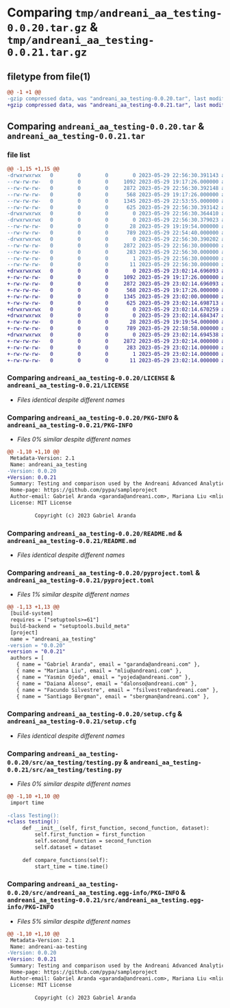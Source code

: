 # Comparing `tmp/andreani_aa_testing-0.0.20.tar.gz` & `tmp/andreani_aa_testing-0.0.21.tar.gz`

## filetype from file(1)

```diff
@@ -1 +1 @@
-gzip compressed data, was "andreani_aa_testing-0.0.20.tar", last modified: Mon May 29 22:56:30 2023, max compression
+gzip compressed data, was "andreani_aa_testing-0.0.21.tar", last modified: Mon May 29 23:02:14 2023, max compression
```

## Comparing `andreani_aa_testing-0.0.20.tar` & `andreani_aa_testing-0.0.21.tar`

### file list

```diff
@@ -1,15 +1,15 @@
-drwxrwxrwx   0        0        0        0 2023-05-29 22:56:30.391143 andreani_aa_testing-0.0.20/
--rw-rw-rw-   0        0        0     1092 2023-05-29 19:17:26.000000 andreani_aa_testing-0.0.20/LICENSE
--rw-rw-rw-   0        0        0     2872 2023-05-29 22:56:30.392148 andreani_aa_testing-0.0.20/PKG-INFO
--rw-rw-rw-   0        0        0      568 2023-05-29 19:17:26.000000 andreani_aa_testing-0.0.20/README.md
--rw-rw-rw-   0        0        0     1345 2023-05-29 22:53:55.000000 andreani_aa_testing-0.0.20/pyproject.toml
--rw-rw-rw-   0        0        0      625 2023-05-29 22:56:30.393142 andreani_aa_testing-0.0.20/setup.cfg
-drwxrwxrwx   0        0        0        0 2023-05-29 22:56:30.364410 andreani_aa_testing-0.0.20/src/
-drwxrwxrwx   0        0        0        0 2023-05-29 22:56:30.379023 andreani_aa_testing-0.0.20/src/aa_testing/
--rw-rw-rw-   0        0        0       28 2023-05-29 19:19:54.000000 andreani_aa_testing-0.0.20/src/aa_testing/__init__.py
--rw-rw-rw-   0        0        0      789 2023-05-29 22:54:40.000000 andreani_aa_testing-0.0.20/src/aa_testing/testing.py
-drwxrwxrwx   0        0        0        0 2023-05-29 22:56:30.390202 andreani_aa_testing-0.0.20/src/andreani_aa_testing.egg-info/
--rw-rw-rw-   0        0        0     2872 2023-05-29 22:56:30.000000 andreani_aa_testing-0.0.20/src/andreani_aa_testing.egg-info/PKG-INFO
--rw-rw-rw-   0        0        0      283 2023-05-29 22:56:30.000000 andreani_aa_testing-0.0.20/src/andreani_aa_testing.egg-info/SOURCES.txt
--rw-rw-rw-   0        0        0        1 2023-05-29 22:56:30.000000 andreani_aa_testing-0.0.20/src/andreani_aa_testing.egg-info/dependency_links.txt
--rw-rw-rw-   0        0        0       11 2023-05-29 22:56:30.000000 andreani_aa_testing-0.0.20/src/andreani_aa_testing.egg-info/top_level.txt
+drwxrwxrwx   0        0        0        0 2023-05-29 23:02:14.696093 andreani_aa_testing-0.0.21/
+-rw-rw-rw-   0        0        0     1092 2023-05-29 19:17:26.000000 andreani_aa_testing-0.0.21/LICENSE
+-rw-rw-rw-   0        0        0     2872 2023-05-29 23:02:14.696093 andreani_aa_testing-0.0.21/PKG-INFO
+-rw-rw-rw-   0        0        0      568 2023-05-29 19:17:26.000000 andreani_aa_testing-0.0.21/README.md
+-rw-rw-rw-   0        0        0     1345 2023-05-29 23:02:00.000000 andreani_aa_testing-0.0.21/pyproject.toml
+-rw-rw-rw-   0        0        0      625 2023-05-29 23:02:14.698713 andreani_aa_testing-0.0.21/setup.cfg
+drwxrwxrwx   0        0        0        0 2023-05-29 23:02:14.670259 andreani_aa_testing-0.0.21/src/
+drwxrwxrwx   0        0        0        0 2023-05-29 23:02:14.684347 andreani_aa_testing-0.0.21/src/aa_testing/
+-rw-rw-rw-   0        0        0       28 2023-05-29 19:19:54.000000 andreani_aa_testing-0.0.21/src/aa_testing/__init__.py
+-rw-rw-rw-   0        0        0      789 2023-05-29 22:58:58.000000 andreani_aa_testing-0.0.21/src/aa_testing/testing.py
+drwxrwxrwx   0        0        0        0 2023-05-29 23:02:14.694538 andreani_aa_testing-0.0.21/src/andreani_aa_testing.egg-info/
+-rw-rw-rw-   0        0        0     2872 2023-05-29 23:02:14.000000 andreani_aa_testing-0.0.21/src/andreani_aa_testing.egg-info/PKG-INFO
+-rw-rw-rw-   0        0        0      283 2023-05-29 23:02:14.000000 andreani_aa_testing-0.0.21/src/andreani_aa_testing.egg-info/SOURCES.txt
+-rw-rw-rw-   0        0        0        1 2023-05-29 23:02:14.000000 andreani_aa_testing-0.0.21/src/andreani_aa_testing.egg-info/dependency_links.txt
+-rw-rw-rw-   0        0        0       11 2023-05-29 23:02:14.000000 andreani_aa_testing-0.0.21/src/andreani_aa_testing.egg-info/top_level.txt
```

### Comparing `andreani_aa_testing-0.0.20/LICENSE` & `andreani_aa_testing-0.0.21/LICENSE`

 * *Files identical despite different names*

### Comparing `andreani_aa_testing-0.0.20/PKG-INFO` & `andreani_aa_testing-0.0.21/PKG-INFO`

 * *Files 0% similar despite different names*

```diff
@@ -1,10 +1,10 @@
 Metadata-Version: 2.1
 Name: andreani_aa_testing
-Version: 0.0.20
+Version: 0.0.21
 Summary: Testing and comparison used by the Andreani Advanced Analytics team
 Home-page: https://github.com/pypa/sampleproject
 Author-email: Gabriel Aranda <garanda@andreani.com>, Mariana Liu <mliu@andreani.com>, Yasmin Ojeda <yojeda@andreani.com>, Daiana Alonso <dalonso@andreani.com>, Facundo Silvestre <fsilvestre@andreani.com>, Santiago Bergman <sbergman@andreani.com>, Matías Moyano <matmoyano@andreani.com>, Giuliana Vera <gvera@andreani.com>, Eloy Chang <echang@andreani.com>, Ezequiel Brodschi <ebrodschi@andreani.com>, Sol Cari <scari@andreani.com>
 License: MIT License
         
         Copyright (c) 2023 Gabriel Aranda
```

### Comparing `andreani_aa_testing-0.0.20/README.md` & `andreani_aa_testing-0.0.21/README.md`

 * *Files identical despite different names*

### Comparing `andreani_aa_testing-0.0.20/pyproject.toml` & `andreani_aa_testing-0.0.21/pyproject.toml`

 * *Files 1% similar despite different names*

```diff
@@ -1,13 +1,13 @@
 [build-system]
 requires = ["setuptools>=61"]
 build-backend = "setuptools.build_meta"
 [project]
 name = "andreani_aa_testing"
-version = "0.0.20"
+version = "0.0.21"
 authors = [
   { name = "Gabriel Aranda", email = "garanda@andreani.com" },
   { name = "Mariana Liu", email = "mliu@andreani.com" },
   { name = "Yasmin Ojeda", email = "yojeda@andreani.com" },
   { name = "Daiana Alonso", email = "dalonso@andreani.com" },
   { name = "Facundo Silvestre", email = "fsilvestre@andreani.com" },
   { name = "Santiago Bergman", email = "sbergman@andreani.com" },
```

### Comparing `andreani_aa_testing-0.0.20/setup.cfg` & `andreani_aa_testing-0.0.21/setup.cfg`

 * *Files identical despite different names*

### Comparing `andreani_aa_testing-0.0.20/src/aa_testing/testing.py` & `andreani_aa_testing-0.0.21/src/aa_testing/testing.py`

 * *Files 0% similar despite different names*

```diff
@@ -1,10 +1,10 @@
 import time
 
-class Testing():
+class testing():
     def __init__(self, first_function, second_function, dataset):
         self.first_function = first_function
         self.second_function = second_function
         self.dataset = dataset
 
     def compare_functions(self):
         start_time = time.time()
```

### Comparing `andreani_aa_testing-0.0.20/src/andreani_aa_testing.egg-info/PKG-INFO` & `andreani_aa_testing-0.0.21/src/andreani_aa_testing.egg-info/PKG-INFO`

 * *Files 5% similar despite different names*

```diff
@@ -1,10 +1,10 @@
 Metadata-Version: 2.1
 Name: andreani-aa-testing
-Version: 0.0.20
+Version: 0.0.21
 Summary: Testing and comparison used by the Andreani Advanced Analytics team
 Home-page: https://github.com/pypa/sampleproject
 Author-email: Gabriel Aranda <garanda@andreani.com>, Mariana Liu <mliu@andreani.com>, Yasmin Ojeda <yojeda@andreani.com>, Daiana Alonso <dalonso@andreani.com>, Facundo Silvestre <fsilvestre@andreani.com>, Santiago Bergman <sbergman@andreani.com>, Matías Moyano <matmoyano@andreani.com>, Giuliana Vera <gvera@andreani.com>, Eloy Chang <echang@andreani.com>, Ezequiel Brodschi <ebrodschi@andreani.com>, Sol Cari <scari@andreani.com>
 License: MIT License
         
         Copyright (c) 2023 Gabriel Aranda
```

